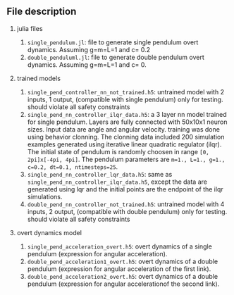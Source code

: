 
## File description

1. julia files
    1. `single_pendulum.jl`: file to generate single pendulum overt dynamics. Assuming g=m=L=1 and c= 0.2
    2. `double_penduluml.jl`: file to generate double pendulum overt dynamics. Assuming g=m=L=1 and c= 0.

2. trained models
    1. `single_pend_controller_nn_not_trained.h5`: untrained model with 2 inputs, 1 output, (compatible with single pendulum) only for testing. should violate all safety constraints
    2. `single_pend_nn_controller_ilqr_data.h5`: a 3 layer nn model trained for single pendulum. Layers are fully connected with 50x10x1 neuron sizes. Input data are angle and angular velocity. training was done using behavior clonning. The clonning data included 200 simulation examples generated using iterative linear quadratic regulator (ilqr). The initial state of pendulum is randomly choosen in range `[0, 2pi]x[-4pi, 4pi]`. The pendulum parameters are `m=1., L=1., g=1., c=0.2, dt=0.1, ntimesteps=25`.
    3. `single_pend_nn_controller_lqr_data.h5`: same as `single_pend_nn_controller_ilqr_data.h5`, except the data are generated using lqr and the initial points are the endpoint of the ilqr simulations.
    4. `double_pend_nn_controller_not_trained.h5`: untrained model with 4 inputs, 2 output, (compatible with double pendulum) only for testing. should violate all safety constraints
    
3. overt dynamics model
    1. `single_pend_acceleration_overt.h5`: overt dynamics of a single pendulum (expression for angular acceleration).
    2. `double_pend_acceleration1_overt.h5`: overt dynamics of a double pendulum (expression for angular acceleration of the first link).
    3. `double_pend_acceleration2_overt.h5`: overt dynamics of a double pendulum (expression for angular accelerationof the second link).
